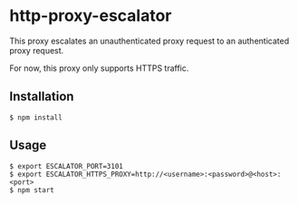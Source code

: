 # http-proxy-escalator

This proxy escalates an unauthenticated proxy request to an authenticated proxy request.

For now, this proxy only supports HTTPS traffic.

## Installation

```
$ npm install
```

## Usage

```
$ export ESCALATOR_PORT=3101
$ export ESCALATOR_HTTPS_PROXY=http://<username>:<password>@<host>:<port>
$ npm start
```
